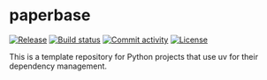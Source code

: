 # paperbase

[![Release](https://img.shields.io/github/v/release/YRWFWHU/paperbase)](https://img.shields.io/github/v/release/YRWFWHU/paperbase)
[![Build status](https://img.shields.io/github/actions/workflow/status/YRWFWHU/paperbase/main.yml?branch=main)](https://github.com/YRWFWHU/paperbase/actions/workflows/main.yml?query=branch%3Amain)
[![Commit activity](https://img.shields.io/github/commit-activity/m/YRWFWHU/paperbase)](https://img.shields.io/github/commit-activity/m/YRWFWHU/paperbase)
[![License](https://img.shields.io/github/license/YRWFWHU/paperbase)](https://img.shields.io/github/license/YRWFWHU/paperbase)

This is a template repository for Python projects that use uv for their dependency management.
